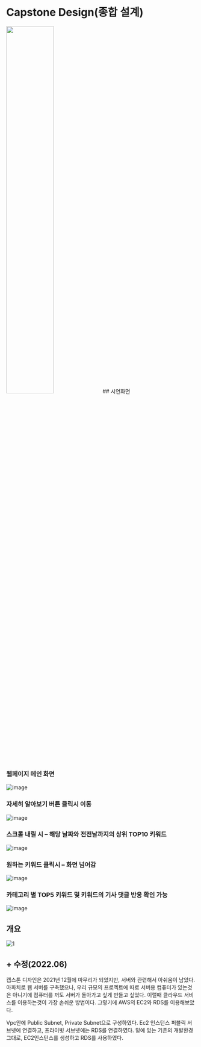 # Capstone Design(종합 설계)



<image src = "https://user-images.githubusercontent.com/55667589/198888756-b8ef7c0a-310c-4209-8f0e-d407a5e9e84c.png" width="50%" height="50%">
## 시연화면

### 웹페이지 메인 화면
![image](https://user-images.githubusercontent.com/55667589/146503819-25191981-f4b1-4c9d-a8a9-5370e9d69eff.png)

### 자세히 알아보기 버튼 클릭시 이동
![image](https://user-images.githubusercontent.com/55667589/146503901-1bb46c95-96d3-4375-af7e-9b7585525fc8.png)

### 스크롤 내릴 시 – 해당 날짜와 전전날까지의 상위 TOP10 키워드 
![image](https://user-images.githubusercontent.com/55667589/146504031-39adb9c3-8e1b-4a70-b0cb-1fcd20018900.png)

### 원하는 키워드 클릭시 – 화면 넘어감
![image](https://user-images.githubusercontent.com/55667589/146503819-25191981-f4b1-4c9d-a8a9-5370e9d69eff.png)

### 카테고리 별 TOP5 키워드 및 키워드의 기사 댓글 반응 확인 가능
![image](https://user-images.githubusercontent.com/55667589/146504080-2843c6d3-7ca7-4c05-906e-5b8a06211e16.png)

## 개요
![1](https://user-images.githubusercontent.com/55667589/198886994-8b6c2bf9-9f16-4c79-a645-498d76a6993b.jpg)

## + 수정(2022.06)
캡스톤 디자인은 2021년 12월에 마무리가 되었지만, 서버와 관련해서 아쉬움이 남았다.
아파치로 웹 서버를 구축했으나, 우리 규모의 프로젝트에 따로 서버용 컴퓨터가 있는것은 아니기에 컴퓨터를 꺼도 서버가 돌아가고 싶게 만들고 싶었다.
이럴때 클라우드 서비스를 이용하는것이 가장 손쉬운 방법이다.
그렇기에 AWS의 EC2와 RDS를 이용해보았다.

Vpc안에 Public Subnet, Private Subnet으로 구성하였다.
Ec2 인스턴스 퍼블릭 서브넷에 연결하고, 프라이빗 서브넷에는 RDS를 연결하였다. 
밑에 있는 기존의 개발환경 그대로, EC2인스턴스를 생성하고 RDS를 사용하였다.
